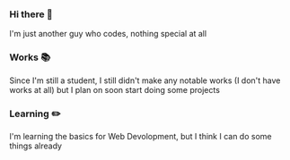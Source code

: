### Hi there 👋

I'm just another guy who codes, nothing special at all

### Works 📚

Since I'm still a student, I still didn't make any notable works (I don't have works at all)
but I plan on soon start doing some projects

### Learning ✏️

I'm learning the basics for Web Devolopment, but I think I can do some things already

<!--
**Azure-san/Azure-san** is a ✨ _special_ ✨ repository because its `README.md` (this file) appears on your GitHub profile.

Here are some ideas to get you started:

- 🔭 I’m currently working on ...
- 🌱 I’m currently learning ...
- 👯 I’m looking to collaborate on ...
- 🤔 I’m looking for help with ...
- 💬 Ask me about ...
- 📫 How to reach me: ...
- 😄 Pronouns: ...
- ⚡ Fun fact: ...
-->

